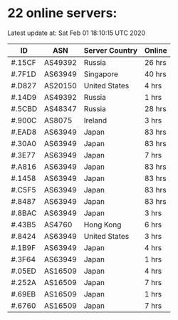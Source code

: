 # 22 online servers:

Latest update at: Sat Feb 01 18:10:15 UTC 2020

| ID | ASN | Server Country | Online |
| -- | --- | -------------- | ------ |
| #.15CF | AS49392 | Russia | 26 hrs |
| #.7F1D | AS63949 | Singapore | 40 hrs |
| #.D827 | AS20150 | United States | 4 hrs |
| #.14D9 | AS49392 | Russia | 1 hrs |
| #.5CBD | AS48347 | Russia | 28 hrs |
| #.900C | AS8075 | Ireland | 3 hrs |
| #.EAD8 | AS63949 | Japan | 83 hrs |
| #.30A0 | AS63949 | Japan | 83 hrs |
| #.3E77 | AS63949 | Japan | 7 hrs |
| #.A816 | AS63949 | Japan | 83 hrs |
| #.1458 | AS63949 | Japan | 83 hrs |
| #.C5F5 | AS63949 | Japan | 83 hrs |
| #.8487 | AS63949 | Japan | 83 hrs |
| #.8BAC | AS63949 | Japan | 3 hrs |
| #.43B5 | AS4760 | Hong Kong | 6 hrs |
| #.8424 | AS63949 | United States | 3 hrs |
| #.1B9F | AS63949 | Japan | 4 hrs |
| #.3F64 | AS63949 | Japan | 1 hrs |
| #.05ED | AS16509 | Japan | 4 hrs |
| #.252A | AS16509 | Japan | 7 hrs |
| #.69EB | AS16509 | Japan | 1 hrs |
| #.6760 | AS16509 | Japan | 7 hrs |

